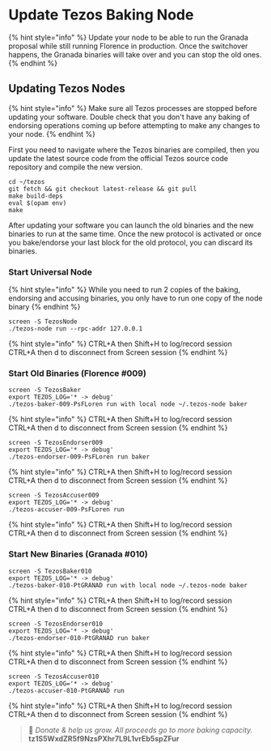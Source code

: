 # Update Tezos Baking Node

{% hint style="info" %}
Update your node to be able to run the Granada proposal while still running Florence in production. Once the switchover happens, the Granada binaries will take over and you can stop the old ones.
{% endhint %}

## Updating Tezos Nodes

{% hint style="info" %}
Make sure all Tezos processes are stopped before updating your software. Double check that you don't have any baking of endorsing operations coming up before attempting to make any changes to your node.
{% endhint %}

First you need to navigate where the Tezos binaries are compiled, then you update the latest source code from the official Tezos source code repository and compile the new version.

```
cd ~/tezos
git fetch && git checkout latest-release && git pull
make build-deps
eval $(opam env)
make
```

After updating your software you can launch the old binaries and the new binaries to run at the same time.  Once the new protocol is activated or once you bake/endorse your last block for the old protocol, you can discard its binaries.

### Start Universal Node

{% hint style="info" %}
While you need to run 2 copies of the baking, endorsing and accusing binaries, you only have to run one copy of the node binary
{% endhint %}

```
screen -S TezosNode
./tezos-node run --rpc-addr 127.0.0.1
```

{% hint style="info" %}
CTRL+A then Shift+H to log/record session\
CTRL+A then d to disconnect from Screen session
{% endhint %}

### Start Old Binaries (Florence #009)

```
screen -S TezosBaker
export TEZOS_LOG='* -> debug'
./tezos-baker-009-PsFLoren run with local node ~/.tezos-node baker
```

{% hint style="info" %}
CTRL+A then Shift+H to log/record session\
CTRL+A then d to disconnect from Screen session
{% endhint %}

```
screen -S TezosEndorser009
export TEZOS_LOG='* -> debug'
./tezos-endorser-009-PsFLoren run baker
```

{% hint style="info" %}
CTRL+A then Shift+H to log/record session\
CTRL+A then d to disconnect from Screen session
{% endhint %}

```
screen -S TezosAccuser009
export TEZOS_LOG='* -> debug'
./tezos-accuser-009-PsFLoren run
```

{% hint style="info" %}
CTRL+A then Shift+H to log/record session\
CTRL+A then d to disconnect from Screen session
{% endhint %}

### Start New Binaries (Granada #010)

```
screen -S TezosBaker010
export TEZOS_LOG='* -> debug'
./tezos-baker-010-PtGRANAD run with local node ~/.tezos-node baker
```

{% hint style="info" %}
CTRL+A then Shift+H to log/record session\
CTRL+A then d to disconnect from Screen session
{% endhint %}

```
screen -S TezosEndorser010
export TEZOS_LOG='* -> debug'
./tezos-endorser-010-PtGRANAD run baker
```

{% hint style="info" %}
CTRL+A then Shift+H to log/record session\
CTRL+A then d to disconnect from Screen session
{% endhint %}

```
screen -S TezosAccuser010
export TEZOS_LOG='* -> debug'
./tezos-accuser-010-PtGRANAD run
```

{% hint style="info" %}
CTRL+A then Shift+H to log/record session\
CTRL+A then d to disconnect from Screen session
{% endhint %}





> 🙏 _Donate & help us grow. All proceeds go to more baking capacity._\
> &#x20;                                                      **tz1S5WxdZR5f9NzsPXhr7L9L1vrEb5spZFur**
